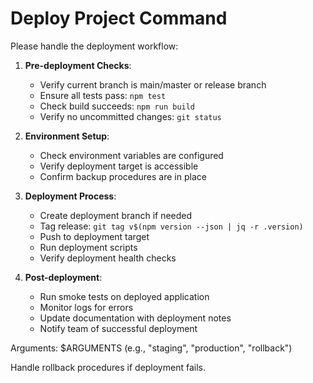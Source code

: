 # Deploy Project Command

Please handle the deployment workflow:

1. **Pre-deployment Checks**:
   - Verify current branch is main/master or release branch
   - Ensure all tests pass: `npm test`
   - Check build succeeds: `npm run build`
   - Verify no uncommitted changes: `git status`

2. **Environment Setup**:
   - Check environment variables are configured
   - Verify deployment target is accessible
   - Confirm backup procedures are in place

3. **Deployment Process**:
   - Create deployment branch if needed
   - Tag release: `git tag v$(npm version --json | jq -r .version)`
   - Push to deployment target
   - Run deployment scripts
   - Verify deployment health checks

4. **Post-deployment**:
   - Run smoke tests on deployed application
   - Monitor logs for errors
   - Update documentation with deployment notes
   - Notify team of successful deployment

Arguments: $ARGUMENTS (e.g., "staging", "production", "rollback")

Handle rollback procedures if deployment fails.